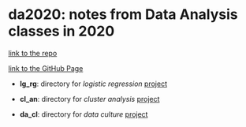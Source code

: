 # da2020: notes from Data Analysis classes in 2020

[link to the repo](https://github.com/dstsimokha/da2020)

[link to the GitHub Page](http://mglotov.me/da2020/)

  - **lg_rg**: directory for *logistic regression* [project](lg_rg/project.html) 

  - **cl_an**: directory for *cluster analysis* [project](cl_an/project.html) 

  - **da_cl**: directory for *data culture* [project](da_cl/socecon_report.Rmd)
